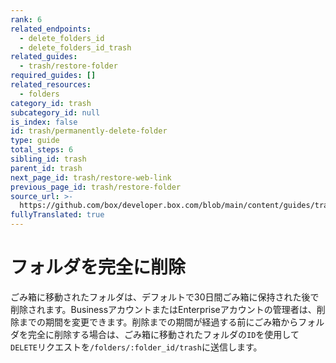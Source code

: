 ```yaml
---
rank: 6
related_endpoints:
  - delete_folders_id
  - delete_folders_id_trash
related_guides:
  - trash/restore-folder
required_guides: []
related_resources:
  - folders
category_id: trash
subcategory_id: null
is_index: false
id: trash/permanently-delete-folder
type: guide
total_steps: 6
sibling_id: trash
parent_id: trash
next_page_id: trash/restore-web-link
previous_page_id: trash/restore-folder
source_url: >-
  https://github.com/box/developer.box.com/blob/main/content/guides/trash/permanently-delete-folder.md
fullyTranslated: true
---
```

# フォルダを完全に削除

ごみ箱に移動されたフォルダは、デフォルトで30日間ごみ箱に保持された後で削除されます。BusinessアカウントまたはEnterpriseアカウントの管理者は、削除までの期間を変更できます。削除までの期間が経過する前にごみ箱からフォルダを完全に削除する場合は、ごみ箱に移動されたフォルダの`ID`を使用して`DELETE`リクエストを`/folders/:folder_id/trash`に送信します。

<Samples id="delete_folders_id_trash">

</Samples>